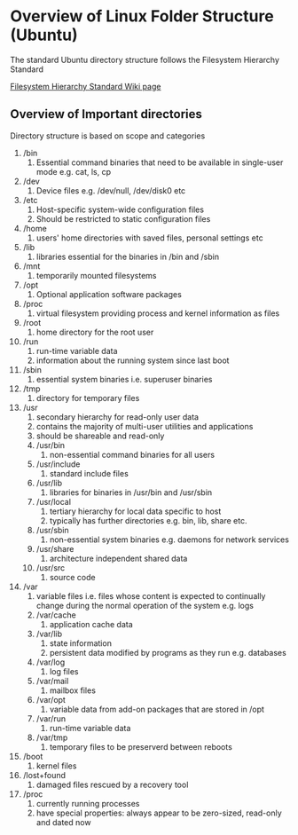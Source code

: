 # Overview of Linux Folder Structure (Ubuntu)

The standard Ubuntu directory structure follows the Filesystem Hierarchy Standard

[Filesystem Hierarchy Standard Wiki page](https://en.wikipedia.org/wiki/Filesystem_Hierarchy_Standard)

## Overview of Important directories

Directory structure is based on scope and categories

1. /bin
   1. Essential command binaries that need to be available in single-user mode e.g. cat, ls, cp
1. /dev
   1. Device files e.g. /dev/null, /dev/disk0 etc
1. /etc
   1. Host-specific system-wide configuration files
   1. Should be restricted to static configuration files
1. /home
   1. users' home directories with saved files, personal settings etc
1. /lib
   1. libraries essential for the binaries in /bin and /sbin
1. /mnt
   1. temporarily mounted filesystems
1. /opt
   1. Optional application software packages
1. /proc
   1. virtual filesystem providing process and kernel information as files
1. /root
   1. home directory for the root user
1. /run
   1. run-time variable data
   1. information about the running system since last boot
1. /sbin
   1. essential system binaries i.e. superuser binaries
1. /tmp
   1. directory for temporary files
1. /usr
   1. secondary hierarchy for read-only user data
   1. contains the majority of multi-user utilities and applications
   1. should be shareable and read-only
   1. /usr/bin
      1. non-essential command binaries for all users
   1. /usr/include
      1. standard include files
   1. /usr/lib
      1. libraries for binaries in /usr/bin and /usr/sbin
   1. /usr/local
      1. tertiary hierarchy for local data specific to host
      1. typically has further directories e.g. bin, lib, share etc.
   1. /usr/sbin
      1. non-essential system binaries e.g. daemons for network services
   1. /usr/share
      1. architecture independent shared data
   1. /usr/src
      1. source code
1. /var
   1. variable files i.e. files whose content is expected to continually change during the normal operation of the system e.g. logs
   1. /var/cache
      1. application cache data
   1. /var/lib
      1. state information
      1. persistent data modified by programs as they run e.g. databases
   1. /var/log
      1. log files
   1. /var/mail
      1. mailbox files
   1. /var/opt
      1. variable data from add-on packages that are stored in /opt
   1. /var/run
      1. run-time variable data
   1. /var/tmp
      1. temporary files to be preserverd between reboots
1. /boot
   1. kernel files
1. /lost+found
   1. damaged files rescued by a recovery tool
1. /proc
   1. currently running processes
   1. have special properties: always appear to be zero-sized, read-only and dated now
